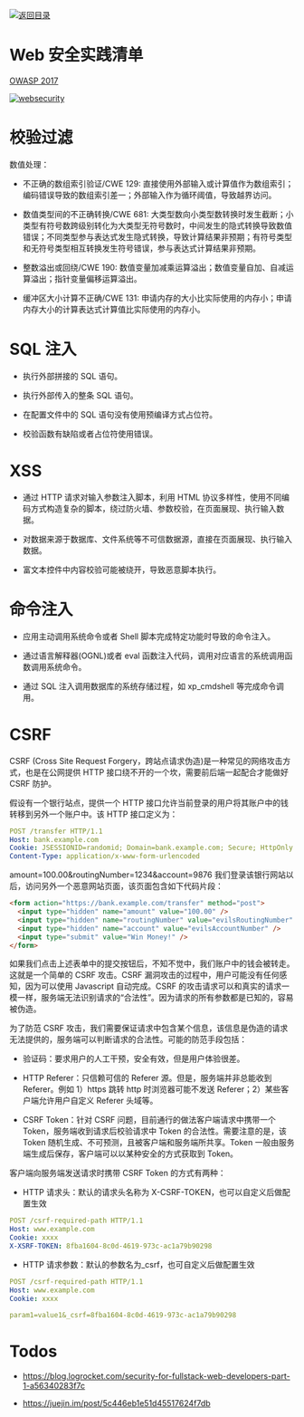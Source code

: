 [![返回目录](https://parg.co/UCb)](https://github.com/wx-chevalier/Awesome-CheatSheets)

# Web 安全实践清单

[OWASP 2017](https://www.owasp.org/images/7/72/OWASP_Top_10-2017_%28en%29.pdf.pdf)

[![websecurity](https://user-images.githubusercontent.com/5803001/36406391-4fae0aee-1631-11e8-9f07-1bfe67f1cfc4.png)](https://www.processon.com/view/link/5a8b94d5e4b0615ac05a5698)

# 校验过滤

数值处理：

- 不正确的数组索引验证/CWE 129: 直接使用外部输入或计算值作为数组索引；编码错误导致的数组索引差一；外部输入作为循环阈值，导致越界访问。

- 数值类型间的不正确转换/CWE 681: 大类型数向小类型数转换时发生截断；小类型有符号数跨级别转化为大类型无符号数时，中间发生的隐式转换导致数值错误；不同类型参与表达式发生隐式转换，导致计算结果非预期；有符号类型和无符号类型相互转换发生符号错误，参与表达式计算结果非预期。

- 整数溢出或回绕/CWE 190: 数值变量加减乘运算溢出；数值变量自加、自减运算溢出；指针变量偏移运算溢出。

- 缓冲区大小计算不正确/CWE 131: 申请内存的大小比实际使用的内存小；申请内存大小的计算表达式计算值比实际使用的内存小。

# SQL 注入

- 执行外部拼接的 SQL 语句。

- 执行外部传入的整条 SQL 语句。

- 在配置文件中的 SQL 语句没有使用预编译方式占位符。

- 校验函数有缺陷或者占位符使用错误。

# XSS

- 通过 HTTP 请求对输入参数注入脚本，利用 HTML 协议多样性，使用不同编码方式构造复杂的脚本，绕过防火墙、参数校验，在页面展现、执行输入数据。

- 对数据来源于数据库、文件系统等不可信数据源，直接在页面展现、执行输入数据。

- 富文本控件中内容校验可能被绕开，导致恶意脚本执行。

# 命令注入

- 应用主动调用系统命令或者 Shell 脚本完成特定功能时导致的命令注入。

- 通过语言解释器(OGNL)或者 eval 函数注入代码，调用对应语言的系统调用函数调用系统命令。

- 通过 SQL 注入调用数据库的系统存储过程，如 xp_cmdshell 等完成命令调用。

# CSRF

CSRF (Cross Site Request Forgery，跨站点请求伪造)是一种常见的网络攻击方式，也是在公网提供 HTTP 接口绕不开的一个坎，需要前后端一起配合才能做好 CSRF 防护。

假设有一个银行站点，提供一个 HTTP 接口允许当前登录的用户将其账户中的钱转移到另外一个账户中。该 HTTP 接口定义为：

```yaml
POST /transfer HTTP/1.1
Host: bank.example.com
Cookie: JSESSIONID=randomid; Domain=bank.example.com; Secure; HttpOnly
Content-Type: application/x-www-form-urlencoded
```

amount=100.00&routingNumber=1234&account=9876
我们登录该银行网站以后，访问另外一个恶意网站页面，该页面包含如下代码片段：

```html
<form action="https://bank.example.com/transfer" method="post">
  <input type="hidden" name="amount" value="100.00" />
  <input type="hidden" name="routingNumber" value="evilsRoutingNumber" />
  <input type="hidden" name="account" value="evilsAccountNumber" />
  <input type="submit" value="Win Money!" />
</form>
```

如果我们点击上述表单中的提交按钮后，不知不觉中，我们账户中的钱会被转走。这就是一个简单的 CSRF 攻击。CSRF 漏洞攻击的过程中，用户可能没有任何感知，因为可以使用 Javascript 自动完成。CSRF 的攻击请求可以和真实的请求一模一样，服务端无法识别请求的“合法性”。因为请求的所有参数都是已知的，容易被伪造。

为了防范 CSRF 攻击，我们需要保证请求中包含某个信息，该信息是伪造的请求无法提供的，服务端可以判断请求的合法性。可能的防范手段包括：

- 验证码：要求用户的人工干预，安全有效，但是用户体验很差。

- HTTP Referer：只信赖可信的 Referer 源。但是，服务端并非总能收到 Referer。例如 1）https 跳转 http 时浏览器可能不发送 Referer；2）某些客户端允许用户自定义 Referer 头域等。

- CSRF Token：针对 CSRF 问题，目前通行的做法客户端请求中携带一个 Token，服务端收到请求后校验请求中 Token 的合法性。需要注意的是，该 Token 随机生成、不可预测，且被客户端和服务端所共享。Token 一般由服务端生成后保存，客户端可以以某种安全的方式获取到 Token。

客户端向服务端发送请求时携带 CSRF Token 的方式有两种：

- HTTP 请求头：默认的请求头名称为 X-CSRF-TOKEN，也可以自定义后做配置生效

```yaml
POST /csrf-required-path HTTP/1.1
Host: www.example.com
Cookie: xxxx
X-XSRF-TOKEN: 8fba1604-8c0d-4619-973c-ac1a79b90298
```

- HTTP 请求参数：默认的参数名为\_csrf，也可自定义后做配置生效

```yaml
POST /csrf-required-path HTTP/1.1
Host: www.example.com
Cookie: xxxx

param1=value1&_csrf=8fba1604-8c0d-4619-973c-ac1a79b90298
```

# Todos

- https://blog.logrocket.com/security-for-fullstack-web-developers-part-1-a56340283f7c

- https://juejin.im/post/5c446eb1e51d45517624f7db
